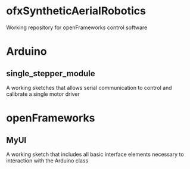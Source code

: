 # ofxSyntheticAerialRobotics
Working repository for openFrameworks control software 

# Arduino
## single_stepper_module
A working sketches that allows serial communication to control and calibrate a single motor driver

# openFrameworks
## MyUI
A working sketch that includes all basic interface elements necessary to interaction with the Arduino class
